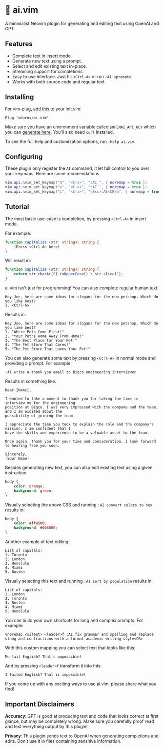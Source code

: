 # 🤖 ai.vim

A minimalist Neovim plugin for generating and editing text using OpenAI and GPT.

## Features

- Complete text in insert mode.
- Generate new text using a prompt.
- Select and edit existing text in-place.
- Streaming support for completions.
- Easy to use interface. Just hit `<Ctrl-A>` or run `:AI <prompt>`.
- Works with both source code and regular text.

## Installing

For vim-plug, add this to your init.vim:

```vim
Plug 'aduros/ai.vim'
```

Make sure you have an environment variable called `$OPENAI_API_KEY` which you can [generate
here](https://beta.openai.com/account/api-keys). You'll also need `curl` installed.

To see the full help and customization options, run `:help ai.vim`.

## Configuring

These plugin only register the `AI` command, it let full control to you over your keymaps.
Here are some recomendations

```lua
vim.api.nvim_set_keymap("n", "<C-a>", ":AI ", { noremap = true })
vim.api.nvim_set_keymap("v", "<C-a>", ":AI ", { noremap = true })
vim.api.nvim_set_keymap("i", "<C-a>", "<Esc>:AI<CR>a", { noremap = true })
```


## Tutorial

The most basic use-case is completion, by pressing `<Ctrl-A>` in insert mode.

For example:

```typescript
function capitalize (str: string): string {
    (Press <Ctrl-A> here)
}
```

Will result in:

```typescript
function capitalize (str: string): string {
    return str.charAt(0).toUpperCase() + str.slice(1);
}
```

ai.vim isn't just for programming! You can also complete regular human text:

```
Hey Joe, here are some ideas for slogans for the new petshop. Which do you like best?
1. <Ctrl-A>
```

Results in:

```
Hey Joe, here are some ideas for slogans for the new petshop. Which do you like best?
1. "Where Pets Come First!"
2. "Your Pet's Home Away From Home!"
3. "The Best Place for Your Pet!"
4. "The Pet Store That Cares!"
5. "The Pet Store That Loves Your Pet!"
```

You can also generate some text by pressing `<Ctrl-A>` in normal mode and providing a prompt. For
example:

```
:AI write a thank you email to Bigco engineering interviewer
```

Results in something like:

```
Dear [Name],

I wanted to take a moment to thank you for taking the time to interview me for the engineering
position at Bigco. I was very impressed with the company and the team, and I am excited about the
possibility of joining the team.

I appreciate the time you took to explain the role and the company's mission. I am confident that I
have the skills and experience to be a valuable asset to the team.

Once again, thank you for your time and consideration. I look forward to hearing from you soon.

Sincerely,
[Your Name]
```

Besides generating new text, you can also edit existing text using a given instruction.

```css
body {
    color: orange;
    background: green;
}
```

Visually selecting the above CSS and running `:AI convert colors to hex` results in:

```css
body {
    color: #ffa500;
    background: #008000;
}
```

Another example of text editing:

```
List of capitals:
1. Toronto
2. London
3. Honolulu
4. Miami
5. Boston
```

Visually selecting this text and running `:AI sort by population` results in:

```
List of capitals:
1. London
2. Toronto
3. Boston
4. Miami
5. Honolulu
```

You can build your own shortcuts for long and complex prompts. For example:

```vim
vnoremap <silent> <leader>f :AI fix grammar and spelling and replace slang and contractions with a formal academic writing style<CR>
```

With this custom mapping you can select text that looks like this:

```
Me fail English? That's unpossible!
```

And by pressing `<leader>f` transform it into this:

```
I failed English? That is impossible!
```

If you come up with any exciting ways to use ai.vim, please share what you find!

## Important Disclaimers

**Accuracy**: GPT is good at producing text and code that looks correct at first glance, but may be
completely wrong. Make sure you carefully proof read and test everything output by this plugin!

**Privacy**: This plugin sends text to OpenAI when generating completions and edits. Don't use it in
files containing sensitive information.
